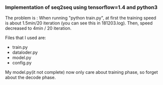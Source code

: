 ### Implementation of seq2seq using tensorflow=1.4 and python3

The problem is :
When running "python train.py", at first the training speed is about 1.5min/20 iteration (you can see this in 181203.log). Then, speed decreased to 4min / 20 iteration. 

Files that I used are: 
- train.py
- dataloder.py
- model.py
- config.py

My model.py(it not complete) now only care about training phase, so forget about the decode phase.
